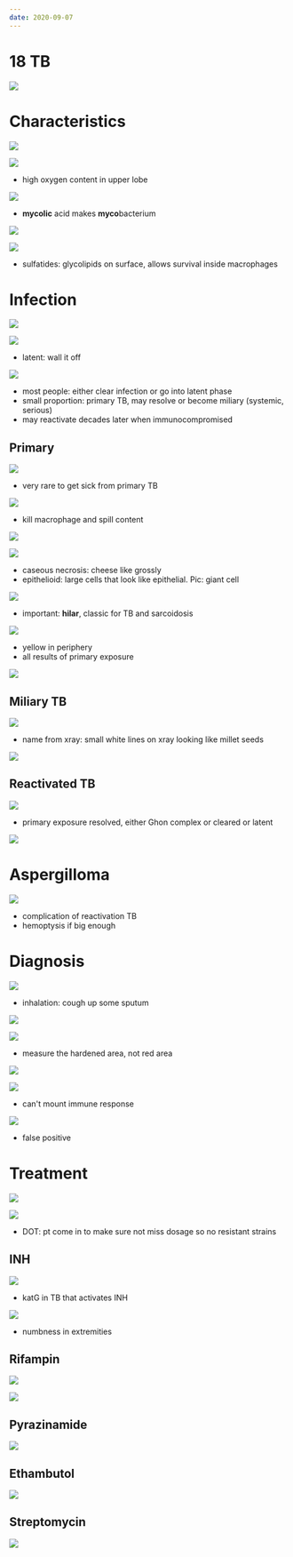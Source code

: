 ```yaml
---
date: 2020-09-07
---
```


# 18 TB

<!-- ignore -->

![](https://photos.thisispiggy.com/file/wikiFiles/cW3bpIR.jpg)

# Characteristics

<!-- TB microbe characteristics, culture, stain, virulence factors -->

![](https://photos.thisispiggy.com/file/wikiFiles/5JneetC.jpg)

![](https://photos.thisispiggy.com/file/wikiFiles/UAsPGrH.jpg)

- high oxygen content in upper lobe

![](https://photos.thisispiggy.com/file/wikiFiles/6MqWfqq.jpg)

- **mycolic** acid makes **myco**bacterium

![](https://photos.thisispiggy.com/file/wikiFiles/VNPbClr.jpg)

![](https://photos.thisispiggy.com/file/wikiFiles/cY1hhaB.jpg)

- sulfatides: glycolipids on surface, allows survival inside macrophages

# Infection

<!-- TB transmission, infection results -->

![](https://photos.thisispiggy.com/file/wikiFiles/jqrxC9m.jpg)

![](https://photos.thisispiggy.com/file/wikiFiles/DsttLBV.jpg)

- latent: wall it off

![](https://photos.thisispiggy.com/file/wikiFiles/uLYpMWx.jpg)

- most people: either clear infection or go into latent phase
- small proportion: primary TB, may resolve or become miliary (systemic, serious)
- may reactivate decades later when immunocompromised

## Primary

<!-- Primary TB symptoms, pathogenesis, results -->

![](https://photos.thisispiggy.com/file/wikiFiles/lNmaOWe.jpg)

- very rare to get sick from primary TB

![](https://photos.thisispiggy.com/file/wikiFiles/ECnVmVQ.jpg)

- kill macrophage and spill content

![](https://photos.thisispiggy.com/file/wikiFiles/tG6IxFt.jpg)

![](https://photos.thisispiggy.com/file/wikiFiles/1VOGVtb.jpg)

- caseous necrosis: cheese like grossly
- epithelioid: large cells that look like epithelial. Pic: giant cell

![](https://photos.thisispiggy.com/file/wikiFiles/HwwLS02.jpg)

- important: **hilar**, classic for TB and sarcoidosis

![](https://photos.thisispiggy.com/file/wikiFiles/A7ylDuu.jpg)

- yellow in periphery
- all results of primary exposure

![](https://photos.thisispiggy.com/file/wikiFiles/zuMWgH0.jpg)

## Miliary TB

<!-- miliary TB symptoms -->

![](https://photos.thisispiggy.com/file/wikiFiles/nURQFRj.jpg)

- name from xray: small white lines on xray looking like millet seeds

![](https://photos.thisispiggy.com/file/wikiFiles/vPxt2W6.jpg)

## Reactivated TB

<!-- reactivated TB symptoms, cause of reactivation -->

![](https://photos.thisispiggy.com/file/wikiFiles/2KDM0cD.jpg)

- primary exposure resolved, either Ghon complex or cleared or latent

![](https://photos.thisispiggy.com/file/wikiFiles/BLtwxL3.jpg)

# Aspergilloma

<!-- aspergilloma and TB, symptoms, treatment -->

![](https://photos.thisispiggy.com/file/wikiFiles/NEuAd80.jpg)

- complication of reactivation TB
- hemoptysis if big enough

# Diagnosis

<!-- TB active diagnosis -->

![](https://photos.thisispiggy.com/file/wikiFiles/zJnrRd5.jpg)

- inhalation: cough up some sputum

![](https://photos.thisispiggy.com/file/wikiFiles/CR3Y94w.jpg)

<!-- TB latent diagnosis, false negatives and positives -->

![](https://photos.thisispiggy.com/file/wikiFiles/CTKiAxz.jpg)

- measure the hardened area, not red area

![](https://photos.thisispiggy.com/file/wikiFiles/9tIpLK3.jpg)

![](https://photos.thisispiggy.com/file/wikiFiles/nAdXkP6.jpg)

- can't mount immune response

![](https://photos.thisispiggy.com/file/wikiFiles/FWjqe0b.jpg)

- false positive

# Treatment

<!-- positive PPD treatment -->

![](https://photos.thisispiggy.com/file/wikiFiles/FcW6e4N.jpg)

<!-- active TB treatment -->

![](https://photos.thisispiggy.com/file/wikiFiles/9Cy1xbu.jpg)

- DOT: pt come in to make sure not miss dosage so no resistant strains

## INH

<!-- INH moa, SE -->

![](https://photos.thisispiggy.com/file/wikiFiles/vqdsU2A.jpg)

- katG in TB that activates INH

![](https://photos.thisispiggy.com/file/wikiFiles/FDJLfs3.jpg)

- numbness in extremities

## Rifampin

<!-- rifampin moa, uses, SE -->

![](https://photos.thisispiggy.com/file/wikiFiles/XHKEriB.jpg)

![](https://photos.thisispiggy.com/file/wikiFiles/1tekz5R.jpg)

## Pyrazinamide

<!-- pyrazinamide moa, SE -->

![](https://photos.thisispiggy.com/file/wikiFiles/DHVyhfz.jpg)

## Ethambutol

<!-- ethambutol moa, SE -->

![](https://photos.thisispiggy.com/file/wikiFiles/4CvFj1M.jpg)

## Streptomycin

<!-- streptomycin TB moa, SE -->

![](https://photos.thisispiggy.com/file/wikiFiles/wLmsU78.jpg)
